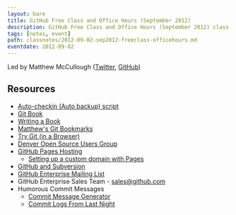 ```yaml
---
layout: bare
title: GitHub Free Class and Office Hours (September 2012)
description: GitHub Free Class and Office Hours (September 2012) class notes
tags: [notes, event]
path: classnotes/2012-09-02-sep2012-freeclass-officehours.md
eventdate: 2012-09-02
---
```


Led by Matthew McCullough ([Twitter](http://twitter.com/matthewmccull), [GitHub](https://github.com/matthewmccullough))

## Resources

* [Auto-checkin (Auto backup) script](https://gist.github.com/schacon/969700)
* [Git Book](http://git-scm.com/book)
* [Writing a Book](http://teach.github.com/articles/book-authoring-using-git-and-github/)
* [Matthew's Git Bookmarks](http://delicious.com/matthew.mccullough/git+server)
* [Try Git (in a Browser)](http://try.github.io/levels/1/challenges/1)
* [Denver Open Source Users Group](http://denveropensource.org)
* [GitHub Pages Hosting](https://help.github.com/articles/what-are-github-pages)
    * [Setting up a custom domain with Pages](https://help.github.com/articles/setting-up-a-custom-domain-with-pages)
* [GitHub and Subversion](https://github.com/blog/1178-collaborating-on-github-with-subversion)
* [GitHub Enterprise Mailing List](https://enterprise.github.com/users/edit)
* GitHub Enterprise Sales Team - sales@github.com
* Humorous Commit Messages
    * [Commit Message Generator](http://whatthecommit.com)
    * [Commit Logs From Last Night](http://commitlogsfromlastnight.com)

